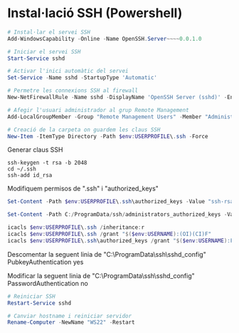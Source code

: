 # Instal·lació SSH (Powershell)
```powershell
# Instal·lar el servei SSH
Add-WindowsCapability -Online -Name OpenSSH.Server~~~~0.0.1.0

# Iniciar el servei SSH
Start-Service sshd

# Activar l'inici automàtic del servei
Set-Service -Name sshd -StartupType 'Automatic'

# Permetre les connexions SSH al firewall
New-NetFirewallRule -Name sshd -DisplayName 'OpenSSH Server (sshd)' -Enabled True -Direction Inbound -Protocol TCP -Action Allow -LocalPort 22

# Afegir l'usuari administrador al grup Remote Management
Add-LocalGroupMember -Group "Remote Management Users" -Member "Administrator"

# Creació de la carpeta on guardem les claus SSH
New-Item -ItemType Directory -Path $env:USERPROFILE\.ssh -Force
```

Generar claus SSH
```
ssh-keygen -t rsa -b 2048
cd ~/.ssh
ssh-add id_rsa
```

Modifiquem permisos de ".ssh" i "authorized_keys"
```powershell
Set-Content -Path $env:USERPROFILE\.ssh\authorized_keys -Value "ssh-rsa AAAAB3NzaC1yc2EAAAADAQABAAABAQCUqzQlqdjJRDUEbnuTFw/Md2T0LpqJhXz7aWDDm5oDnAJYf+96pSUXEeY+S3nkIdXqfz44PwD3+p7Z9ROWdIdgtyGeVwM5ULZ6AgYaz6SK9tiI+TNM8FHoANMeql/eWxsxoDCUZP87wxU/yxuoeVgMHEnSqx18W55Lkm/0bteS2UcxvXIp2uB5vbkOtyl8j2eVP0xc0lzvapoIJPOb6YX6OQP9zYI9rRZsaJtrk1cVp8kMivGPmyzoFZUNze5bpgoK2kk97koKeNX+7fHC1shUmDmS2xgY9bO4l7nfaoxyhKbSIGGmIf44B0SIryf5uEOqWN2CpbOAEFxSV9/hVMoH jcastanyer@fedora"

Set-Content -Path C:/ProgramData/ssh/administrators_authorized_keys -Value "ssh-rsa AAAAB3NzaC1yc2EAAAADAQABAAABAQCUqzQlqdjJRDUEbnuTFw/Md2T0LpqJhXz7aWDDm5oDnAJYf+96pSUXEeY+S3nkIdXqfz44PwD3+p7Z9ROWdIdgtyGeVwM5ULZ6AgYaz6SK9tiI+TNM8FHoANMeql/eWxsxoDCUZP87wxU/yxuoeVgMHEnSqx18W55Lkm/0bteS2UcxvXIp2uB5vbkOtyl8j2eVP0xc0lzvapoIJPOb6YX6OQP9zYI9rRZsaJtrk1cVp8kMivGPmyzoFZUNze5bpgoK2kk97koKeNX+7fHC1shUmDmS2xgY9bO4l7nfaoxyhKbSIGGmIf44B0SIryf5uEOqWN2CpbOAEFxSV9/hVMoH jcastanyer@fedora"

icacls $env:USERPROFILE\.ssh /inheritance:r
icacls $env:USERPROFILE\.ssh /grant "$($env:USERNAME):(OI)(CI)F"
icacls $env:USERPROFILE\.ssh\authorized_keys /grant "$($env:USERNAME):F"
```

Descomentar la seguent linia de "C:\ProgramData\ssh\sshd_config"
PubkeyAuthentication yes

Modificar la seguent linia de "C:\ProgramData\ssh\sshd_config"
PasswordAuthentication no

```powershell
# Reiniciar SSH
Restart-Service sshd

# Canviar hostname i reiniciar servidor
Rename-Computer -NewName "WS22" -Restart
```

